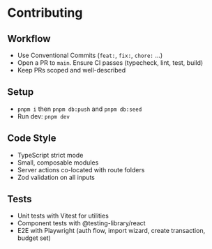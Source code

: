# Contributing

## Workflow

- Use Conventional Commits (`feat:`, `fix:`, `chore:` ...)
- Open a PR to `main`. Ensure CI passes (typecheck, lint, test, build)
- Keep PRs scoped and well-described

## Setup

- `pnpm i` then `pnpm db:push` and `pnpm db:seed`
- Run dev: `pnpm dev`

## Code Style

- TypeScript strict mode
- Small, composable modules
- Server actions co-located with route folders
- Zod validation on all inputs

## Tests

- Unit tests with Vitest for utilities
- Component tests with @testing-library/react
- E2E with Playwright (auth flow, import wizard, create transaction, budget set)
